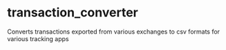 # transaction_converter
Converts transactions exported from various exchanges to csv formats for various tracking apps
